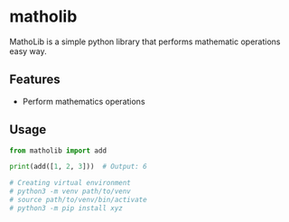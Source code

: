 # matholib

MathoLib is a simple python library that performs mathematic operations easy way.

## Features

- Perform mathematics operations

## Usage

```python
from matholib import add

print(add([1, 2, 3]))  # Output: 6

# Creating virtual environment
# python3 -m venv path/to/venv
# source path/to/venv/bin/activate
# python3 -m pip install xyz